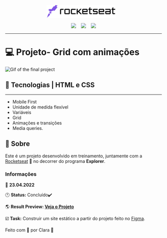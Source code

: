 <div align="center">
<img width="220px" src="https://raw.githubusercontent.com/Rocketseat/awesome/master/assets/logo_rocketseat.png" alt="">&nbsp;&nbsp;&nbsp;
<img width="150px" src="https://www.rocketseat.com.br/_next/image?url=%2Fassets%2Flogos%2Fexplorer.svg&w=256&q=75"  alt="">
<br>
<p align="center">
<img src="https://img.shields.io/github/last-commit/Clara-Pacheco/Desafio_Rocketseat--Nivel3_Explorer--Grid-com-animacoes?style=for-the-badge"/>&nbsp;&nbsp;&nbsp;
<img src="https://img.shields.io/github/repo-size/Clara-Pacheco/Desafio_Rocketseat--Nivel3_Explorer--Grid-com-animacoes?style=for-the-badge"/>&nbsp;&nbsp;&nbsp;
<img src="https://img.shields.io/github/languages/count/Clara-Pacheco/Desafio_Rocketseat--Nivel3_Explorer--Grid-com-animacoes?style=for-the-badge"/>
</p>
</div>

---

# 💻 Projeto- Grid com animações

![Gif of the final project](https://github.com/Clara-Pacheco/Desafio_Rocketseat--Nivel3_Explorer--Grid-com-animacoes/blob/main/assets/sc.gif)

## 🧪 Tecnologias | HTML e CSS
---
- Mobile First
- Unidade de medida flexível
- Variáveis
- Grid
- Animações e transições
- Media queries.

##  📕 Sobre  

<p>Este é um projeto desenvolvido em treinamento, juntamente com a 
<a  href="https://www.rocketseat.com.br">Rocketseat</a> 🚀
no decorrer do programa <b>Explorer</b>.

### Informações  

📅 **23.04.2022**

🕛 **Status:** Concluído✔️

🌎 **Result Preview: [Veja o Projeto](https://clara-pacheco.github.io/Desafio_Rocketseat--Nivel3_Explorer--Grid-com-animacoes/)**

☑️ **Task:** Construir um site estático a partir do projeto feito no [Figma](https://www.figma.com/?msclkid=693c810ebe8911eca011029d246e9391).

Feito com 💜 por Clara 🚀
</p>
